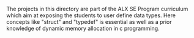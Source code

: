 The projects in this directory are part of the ALX SE Program curriculum which aim at exposing the students to user define data types. Here concepts like "struct" and "typedef" is essential as well as a prior knowledge of dynamic memory allocation in c programming.

